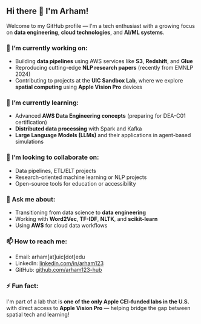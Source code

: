 ## Hi there 👋 I'm Arham!

Welcome to my GitHub profile — I'm a tech enthusiast with a growing focus on **data engineering**, **cloud technologies**, and **AI/ML systems**.

### 🔭 I’m currently working on:
- Building **data pipelines** using AWS services like **S3**, **Redshift**, and **Glue**
- Reproducing cutting-edge **NLP research papers** (recently from EMNLP 2024)
- Contributing to projects at the **UIC Sandbox Lab**, where we explore **spatial computing** using **Apple Vision Pro** devices

### 🌱 I’m currently learning:
- Advanced **AWS Data Engineering concepts** (preparing for DEA-C01 certification)
- **Distributed data processing** with Spark and Kafka
- **Large Language Models (LLMs)** and their applications in agent-based simulations

### 👯 I’m looking to collaborate on:
- Data pipelines, ETL/ELT projects
- Research-oriented machine learning or NLP projects
- Open-source tools for education or accessibility

### 💬 Ask me about:
- Transitioning from data science to **data engineering**
- Working with **Word2Vec**, **TF-IDF**, **NLTK**, and **scikit-learn**
- Using **AWS** for cloud data workflows

### 📫 How to reach me:
- Email: arham[at]uic[dot]edu
- LinkedIn: [linkedin.com/in/arham123](https://www.linkedin.com/in/arham123)
- GitHub: [github.com/arham123-hub](https://github.com/arham123-hub)

### ⚡ Fun fact:
I'm part of a lab that is **one of the only Apple CEI-funded labs in the U.S.** with direct access to **Apple Vision Pro** — helping bridge the gap between spatial tech and learning!

